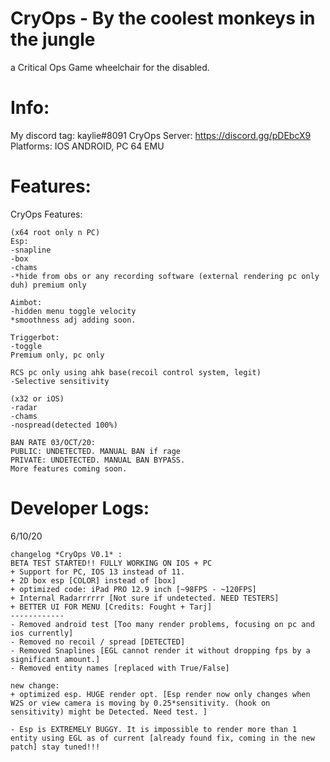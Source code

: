 # CryOps - By the coolest monkeys in the jungle
a Critical Ops Game wheelchair for the disabled.
# Info:
My discord tag: kaylie#8091 CryOps Server: https://discord.gg/pDEbcX9 Platforms: IOS ANDROID, PC 64 EMU
# Features:
CryOps Features:
~~~
(x64 root only n PC) 
Esp:
-snapline
-box
-chams
-*hide from obs or any recording software (external rendering pc only duh) premium only 

Aimbot:
-hidden menu toggle velocity
*smoothness adj adding soon. 

Triggerbot:
-toggle
Premium only, pc only

RCS pc only using ahk base(recoil control system, legit) 
-Selective sensitivity

(x32 or iOS) 
-radar
-chams
-nospread(detected 100%)

BAN RATE 03/OCT/20:
PUBLIC: UNDETECTED. MANUAL BAN if rage
PRIVATE: UNDETECTED. MANUAL BAN BYPASS. 
More features coming soon. 
~~~
# Developer Logs:
6/10/20
~~~
changelog *CryOps V0.1* :
BETA TEST STARTED!! FULLY WORKING ON IOS + PC
+ Support for PC, IOS 13 instead of 11.
+ 2D box esp [COLOR] instead of [box]
+ optimized code: iPad PRO 12.9 inch [~98FPS - ~120FPS]
+ Internal Radarrrrrr [Not sure if undetected. NEED TESTERS]
+ BETTER UI FOR MENU [Credits: Fought + Tarj]
------------
- Removed android test [Too many render problems, focusing on pc and ios currently]
- Removed no recoil / spread [DETECTED]
- Removed Snaplines [EGL cannot render it without dropping fps by a significant amount.]
- Removed entity names [replaced with True/False]
~~~
~~~
new change:
+ optimized esp. HUGE render opt. [Esp render now only changes when W2S or view camera is moving by 0.25*sensitivity. (hook on sensitivity) might be Detected. Need test. ]

- Esp is EXTREMELY BUGGY. It is impossible to render more than 1 entity using EGL as of current [already found fix, coming in the new patch] stay tuned!!! 
~~~
